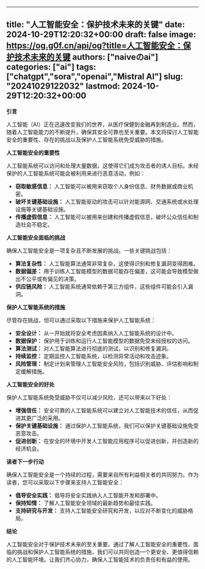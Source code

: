 
---
title: "人工智能安全：保护技术未来的关键"
date: 2024-10-29T12:20:32+00:00
draft: false
image: https://og.g0f.cn/api/og?title=人工智能安全：保护技术未来的关键
authors: ["naiveのai"]
categories: ["ai"]
tags: ["chatgpt","sora","openai","Mistral AI"]
slug: "20241029122032"
lastmod: 2024-10-29T12:20:32+00:00
---
**引言**

人工智能（AI）正在迅速改变我们的世界，从医疗保健到金融再到制造业。然而，随着人工智能能力的不断提升，确保其安全可靠也至关重要。本文将探讨人工智能安全的重要性、存在的挑战以及保护人工智能系统免受威胁的措施。

**人工智能安全的重要性**

人工智能系统可以访问和处理大量数据，这使得它们成为攻击者的诱人目标。未经保护的人工智能系统可能会被利用来进行恶意活动，例如：

* **窃取敏感信息：** 人工智能可以被用来窃取个人身份信息、财务数据或商业机密。
* **破坏关键基础设施：** 人工智能驱动的攻击可以针对能源网、交通系统或水处理设施等关键基础设施。
* **传播虚假信息：** 人工智能可以被用来创建和传播虚假信息，破坏公众信任和制造社会不稳定。

**人工智能安全面临的挑战**

确保人工智能安全是一项复杂且不断发展的挑战。一些关键挑战包括：

* **算法复杂性：** 人工智能算法通常非常复杂，这使得识别和修复漏洞变得困难。
* **数据偏差：** 用于训练人工智能模型的数据可能存在偏差，这可能会导致模型做出不公平或有偏见的决策。
* **供应链风险：** 人工智能系统通常依赖于第三方组件，这些组件可能会引入漏洞。

**保护人工智能系统的措施**

尽管存在挑战，但可以通过采取以下措施来保护人工智能系统：

* **安全设计：** 从一开始就将安全考虑因素纳入人工智能系统的设计中。
* **数据保护：** 保护用于训练和运行人工智能模型的数据免受未经授权的访问。
* **算法测试：** 对人工智能算法进行彻底的测试，以识别和修复漏洞。
* **持续监控：** 定期监控人工智能系统，以检测异常活动和攻击迹象。
* **风险管理：** 制定计划来管理人工智能安全风险，包括识别威胁、评估影响和制定缓解措施。

**人工智能安全的好处**

保护人工智能系统免受威胁不仅可以减少风险，还可以带来以下好处：

* **增强信任：** 安全可靠的人工智能系统可以建立对人工智能技术的信任，从而促进其更广泛的采用。
* **保护关键基础设施：** 通过保护人工智能系统，我们可以保护关键基础设施免受恶意攻击。
* **促进创新：** 在安全的环境中开发人工智能应用程序可以促进创新，并创造新的经济机会。

**读者下一步行动**

确保人工智能安全是一个持续的过程，需要来自所有利益相关者的共同努力。作为读者，您可以采取以下步骤来支持人工智能安全：

* **倡导安全实践：** 倡导将安全实践纳入人工智能开发和部署中。
* **保持知情：** 了解人工智能安全领域的最新趋势和最佳实践。
* **支持研究与开发：** 支持人工智能安全研究和开发，以应对不断变化的威胁格局。

**结论**

人工智能安全对于保护技术未来的至关重要。通过了解人工智能安全的重要性、面临的挑战和保护人工智能系统的措施，我们可以共同创造一个更安全、更值得信赖的人工智能环境。让我们齐心协力，确保人工智能技术的负责任和有益的使用。